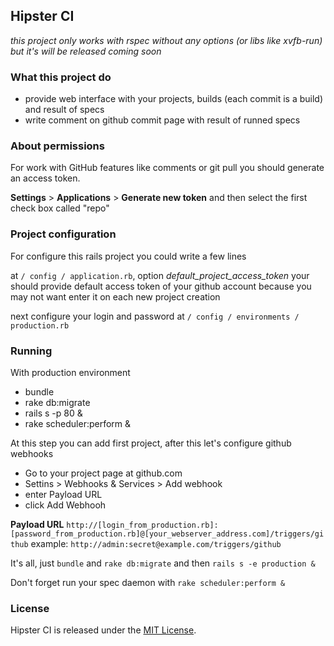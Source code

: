 ## Hipster CI

*this project only works with rspec without any options (or libs like xvfb-run) but it's  will be released coming soon*

### What this project do

  - provide web interface with your projects, builds (each commit is a build) and result of specs
  - write comment on github commit page with result of runned specs

### About permissions

  For work with GitHub features like comments or git pull you should generate an access token.
  
  **Settings** > **Applications** > **Generate new token**
  and then select the first check box called "repo"
  
### Project configuration

  For configure this rails project you could write a few lines
  
  at `/ config / application.rb`, option *default_project_access_token* your should provide
  default access token of your github account because you may not want enter it on each new project creation
  
  next configure your login and password at `/ config / environments / production.rb`
  
### Running

  With production environment
  
  - bundle
  - rake db:migrate
  - rails s -p 80 &
  - rake scheduler:perform &
  
  At this step you can add first project, after this let's configure github webhooks

  - Go to your project page at github.com
  - Settins > Webhooks & Services > Add webhook
  - enter Payload URL
  - click Add Webhooh
  
  **Payload URL**
  `http://[login_from_production.rb]:[password_from_production.rb]@[your_webserver_address.com]/triggers/github`
  example:
  `http://admin:secret@example.com/triggers/github`
  
  

  It's all, just `bundle` and `rake db:migrate` and then `rails s -e production &`
  
  Don't forget run your spec daemon with `rake scheduler:perform &`

### License

Hipster CI is released under the [MIT License](http://www.opensource.org/licenses/MIT).
